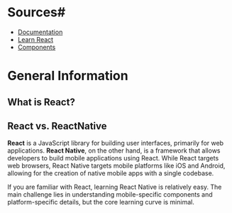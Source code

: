 # Sources#
* [Documentation](https://react.dev/reference/react)
* [Learn React](https://react.dev/learn)
* [Components](https://reactnative.dev/docs/components-and-apis)


# General Information
## What is React?
## React vs. ReactNative
**React** is a JavaScript library for building user interfaces, primarily for web applications. **React Native**, on the other hand, is a framework that allows developers to build mobile applications using React. While React targets web browsers, React Native targets mobile platforms like iOS and Android, allowing for the creation of native mobile apps with a single codebase.

If you are familiar with React, learning React Native is relatively easy. The main challenge lies in understanding mobile-specific components and platform-specific details, but the core learning curve is minimal.
